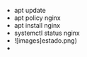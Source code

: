 - apt update
- apt policy nginx
- apt install nginx
- systemctl status nginx
- 
  ![images]estado.png)
- 
